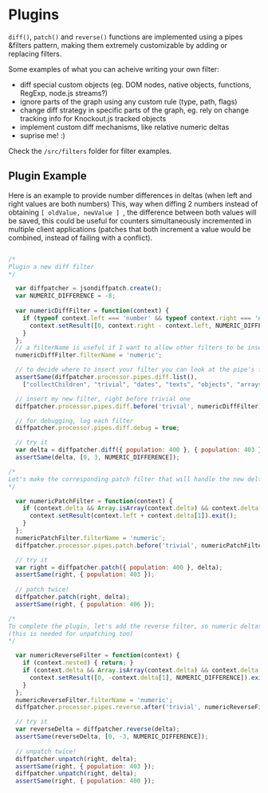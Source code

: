 Plugins
=======

```diff()```, ```patch()``` and ```reverse()``` functions are implemented using a pipes &filters pattern, making them extremely customizable by adding or replacing filters.

Some examples of what you can acheive writing your own filter:
- diff special custom objects (eg. DOM nodes, native objects, functions, RegExp, node.js streams?)
- ignore parts of the graph using any custom rule (type, path, flags)
- change diff strategy in specific parts of the graph, eg. rely on change tracking info for Knockout.js tracked objects
- implement custom diff mechanisms, like relative numeric deltas
- suprise me! :)

Check the ```/src/filters``` folder for filter examples.

Plugin Example
------

Here is an example to provide number differences in deltas (when left and right values are both numbers)
This, way when diffing 2 numbers instead of obtaining ```[ oldValue, newValue ] ```, the difference between both values will be saved, this could be useful for counters simultaneously incremented in multiple client applications (patches that both increment a value would be combined, instead of failing with a conflict).

``` javascript

/*
Plugin a new diff filter
*/

  var diffpatcher = jsondiffpatch.create();
  var NUMERIC_DIFFERENCE = -8;
  
  var numericDiffFilter = function(context) {
    if (typeof context.left === 'number' && typeof context.right === 'number') {
      context.setResult([0, context.right - context.left, NUMERIC_DIFFERENCE]).exit();
    }
  };
  // a filterName is useful if I want to allow other filters to be inserted before/after this one
  numericDiffFilter.filterName = 'numeric';

  // to decide where to insert your filter you can look at the pipe's filter list
  assertSame(diffpatcher.processor.pipes.diff.list(),
    ["collectChildren", "trivial", "dates", "texts", "objects", "arrays"]);

  // insert my new filter, right before trivial one
  diffpatcher.processor.pipes.diff.before('trivial', numericDiffFilter);

  // for debugging, log each filter
  diffpatcher.processor.pipes.diff.debug = true;

  // try it
  var delta = diffpatcher.diff({ population: 400 }, { population: 403 });
  assertSame(delta, [0, 3, NUMERIC_DIFFERENCE]);

/*
Let's make the corresponding patch filter that will handle the new delta type
*/

  var numericPatchFilter = function(context) {
    if (context.delta && Array.isArray(context.delta) && context.delta[2] === NUMERIC_DIFFERENCE) {
      context.setResult(context.left + context.delta[1]).exit();
    }
  };
  numericPatchFilter.filterName = 'numeric';
  diffpatcher.processor.pipes.patch.before('trivial', numericPatchFilter);

  // try it
  var right = diffpatcher.patch({ population: 400 }, delta);
  assertSame(right, { population: 403 });
  
  // patch twice!
  diffpatcher.patch(right, delta);
  assertSame(right, { population: 406 });

/*
To complete the plugin, let's add the reverse filter, so numeric deltas can be reversed 
(this is needed for unpatching too)
*/

  var numericReverseFilter = function(context) {
    if (context.nested) { return; }
    if (context.delta && Array.isArray(context.delta) && context.delta[2] === NUMERIC_DIFFERENCE) {
      context.setResult([0, -context.delta[1], NUMERIC_DIFFERENCE]).exit();
    }
  };
  numericReverseFilter.filterName = 'numeric';
  diffpatcher.processor.pipes.reverse.after('trivial', numericReverseFilter);

  // try it
  var reverseDelta = diffpatcher.reverse(delta);
  assertSame(reverseDelta, [0, -3, NUMERIC_DIFFERENCE]);
  
  // unpatch twice!
  diffpatcher.unpatch(right, delta);
  assertSame(right, { population: 403 });
  diffpatcher.unpatch(right, delta);
  assertSame(right, { population: 400 });
```

